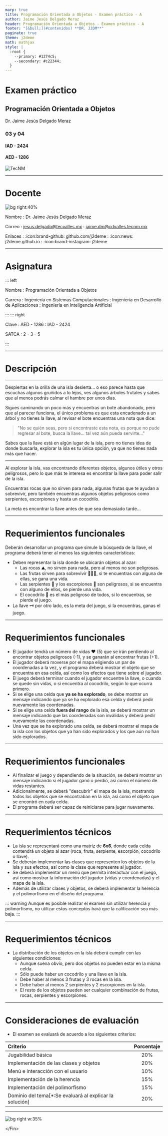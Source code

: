 ```yaml
---
marp: true
title: Programación Orientada a Objetos - Examen práctico - A
author: Jaime Jesús Delgado Meraz
header: Programación Orientada a Objetos - Examen práctico - A
footer: "[&bull;](#contenidos) **DR. JJDM**"
paginate: true
theme: j2deme
math: mathjax
style: |
  :root {
    --primary: #1274c5;
    --secondary: #c22344;
  }
---
```


<!-- _class: cover -->
<!-- _paginate: false -->

# Examen práctico

## Programación Orientada a Objetos

Dr. Jaime Jesús Delgado Meraz

### 03 y 04

#### IAD - 2424

#### AED - 1286

<img class="logo" alt="TecNM" src="../src/assets/Logo-TECNM.svg" />

---

# Docente

![bg right:40%](../src/assets/banner.svg)

Nombre
: Dr. Jaime Jesús Delgado Meraz

Correo
: <jesus.delgado@tecvalles.mx>
: <jaime.dm@cdvalles.tecnm.mx>

Enlaces
: :icon:brand-github: github.com/j2deme
: :icon:news: j2deme.github.io
: :icon:brand-instagram: j2deme

---

<!-- _class: cols-2 -->

# Asignatura

::: left

Nombre
: Programación Orientada a Objetos

Carrera
: Ingeniería en Sistemas Computacionales
: Ingeniería en Desarrollo de Aplicaciones
: Ingeniería en Inteligencia Artificial

:::
::: right

Clave
: AED - 1286
: IAD - 2424

SATCA
: 2 - 3 - 5

:::

---

<!-- _class: lead -->

# Descripción

---

Despiertas en la orilla de una isla desierta... o eso parece hasta que escuchas algunos gruñidos a lo lejos, ves algunos árboles frutales y sabes que al menos podrás calmar el hambre por unos días.

Sigues caminando un poco más y encuentras un bote abandonado, pero que al parecer funciona, el único problema es que esta encadenado a un árbol y no tienes la llave, al revisar el bote encuentras una nota que dice:

> "No se quién seas, pero si encontraste esta nota, es porque no pude regresar al bote, busca la llave... tal vez aún pueda servirte..."

Sabes que la llave está en algún lugar de la isla, pero no tienes idea de donde buscarla, explorar la isla es tu única opción, ya que no tienes nada más que hacer.

---

Al explorar la isla, vas encontrando diferentes objetos, algunos útiles y otros peligrosos, pero lo que más te interesa es encontrar la llave para poder salir de la isla.

Encuentras rocas que no sirven para nada, algunas frutas que te ayudan a sobrevivir, pero también encuentras algunos objetos peligrosos como serpientes, escorpiones y hasta un cocodrilo.

La meta es encontrar la llave antes de que sea demasiado tarde...

---

# Requerimientos funcionales

Deberán desarrollar un programa que simule la búsqueda de la llave, el programa deberá tener al menos las siguientes características:

- Deben representar la isla donde se ubicarán objetos al azar:
  - Las rocas ⛰, no sirven para nada, pero al menos no son peligrosas.
  - Las frutas sirven para sobrevivir 🥥🍌🍍, si te encuentras con alguna de ellas, se gana una vida.
  - Las serpientes 🐍 y los escorpiones 🦂 son peligrosos, si se encuentra con alguno de ellos, se pierde una vida.
  - El cocodrilo 🐊 es el más peligroso de todos, si lo encuentras, se pierde el juego.
- La llave 🗝 por otro lado, es la meta del juego, si la encuentras, ganas el juego.

---

# Requerimientos funcionales

- El jugador tendrá un número de vidas ❤ (5) que se irán perdiendo al encontrar objetos peligrosos (-1), y se ganarán al encontrar frutas (+1).
- El jugador deberá moverse por el mapa eligiendo un par de coordenadas a la vez, y el programa deberá mostrar el objeto que se encuentra en esa celda, así como los efectos que tiene sobre el jugador.
- El juego deberá terminar cuando el jugador encuentre la llave, o cuando se quede sin vidas, o si encuentra al cocodrilo, según lo que ocurra primero.
- Si se elige una celda que **ya se ha explorado**, se debe mostrar un mensaje indicando que ya se ha explorado esa celda y deberá pedir nuevamente las coordenadas.
- Si se elige una celda **fuera del rango** de la isla, se deberá mostrar un mensaje indicando que las coordenadas son inválidas y deberá pedir nuevamente las coordenadas.
- Una vez que se ha explorado una celda, se deberá mostrar el mapa de la isla con los objetos que ya han sido explorados y los que aún no han sido explorados.

---

# Requerimientos funcionales

- Al finalizar el juego y dependiendo de la situación, se deberá mostrar un mensaje indicando si el jugador ganó o perdió, así como el número de vidas restantes.
- Adicionalmente, se deberá "descubrir" el mapa de la isla, mostrando todos los objetos que se encontraban en la isla, así como el objeto que se encontró en cada celda.
- El programa deberá ser capaz de reiniciarse para jugar nuevamente.

---

# Requerimientos técnicos

- La isla se representará como una matriz de **6x6**, donde cada celda contendrá un objeto al azar (roca, fruta, serpiente, escorpión, cocodrilo o llave).
- Se deberán implementar las clases que representen los objetos de la isla y sus efectos, así como la clase que represente al jugador.
- Se deberá implementar un menú que permita interactuar con el juego, así como mostrar la información del jugador (vidas y coordenadas) y el mapa de la isla.
- Además de utilizar clases y objetos, se deberá implementar la herencia y el polimorfismo en el diseño del programa.

::: warning
Aunque es posible realizar el examen sin utilizar herencia y polimorfismo, no utilizar estos conceptos hará que la calificación sea más baja.
:::

---

# Requerimientos técnicos

- La distribución de los objetos en la isla deberá cumplir con las siguientes condiciones:
  - Aunque suena obvio, pero dos objetos no pueden estar en la misma celda.
  - Sólo puede haber un cocodrilo y una llave en la isla.
  - Debe haber al menos 3 frutas y 3 rocas en la isla.
  - Debe haber al menos 2 serpientes y 2 escorpiones en la isla.
  - El resto de los objetos pueden ser cualquier combinación de frutas, rocas, serpientes y escorpiones.

---

# Consideraciones de evaluación

- El examen se evaluará de acuerdo a los siguientes criterios:

| Criterio                                                | Porcentaje |
| :------------------------------------------------------ | :--------: |
| Jugabilidad básica                                      |    20%     |
| Implementación de las clases y objetos                  |    20%     |
| Menú e interacción con el usuario                       |    10%     |
| Implementación de la herencia                           |    15%     |
| Implementación del polimorfismo                         |    15%     |
| Dominio del tema[*:Se evaluará al explicar la solución] |    20%     |

---

<!-- _class: inverted centered pattern -->

![bg right w:35%](../src/assets/avatar.png)

<div class="text-center text-middle font-bold font-coding text-8xl mt-10">
  &lt;/Fin&gt;
</div>
